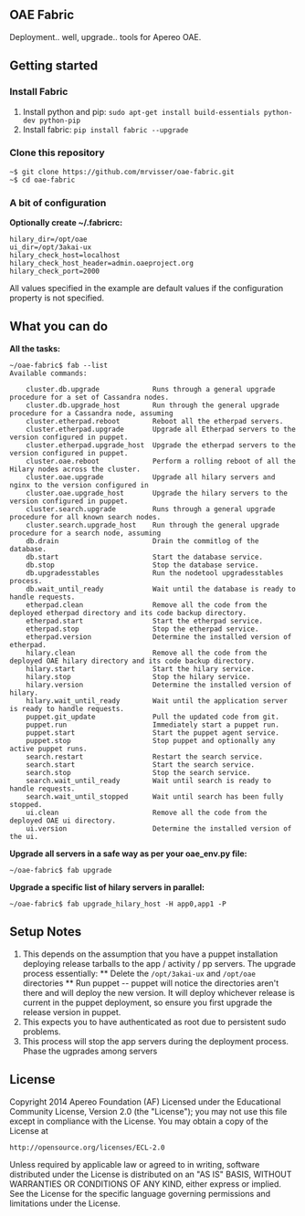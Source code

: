 ## OAE Fabric

Deployment.. well, upgrade.. tools for Apereo OAE.

## Getting started

### Install Fabric

1. Install python and pip: `sudo apt-get install build-essentials python-dev python-pip`
2. Install fabric: `pip install fabric --upgrade`

### Clone this repository

```
~$ git clone https://github.com/mrvisser/oae-fabric.git
~$ cd oae-fabric
```

### A bit of configuration

**Optionally create ~/.fabricrc:**
```
hilary_dir=/opt/oae
ui_dir=/opt/3akai-ux
hilary_check_host=localhost
hilary_check_host_header=admin.oaeproject.org
hilary_check_port=2000
```

All values specified in the example are default values if the configuration property is not specified.

## What you can do

**All the tasks:**
```
~/oae-fabric$ fab --list
Available commands:

    cluster.db.upgrade             Runs through a general upgrade procedure for a set of Cassandra nodes.
    cluster.db.upgrade_host        Run through the general upgrade procedure for a Cassandra node, assuming
    cluster.etherpad.reboot        Reboot all the etherpad servers.
    cluster.etherpad.upgrade       Upgrade all Etherpad servers to the version configured in puppet.
    cluster.etherpad.upgrade_host  Upgrade the etherpad servers to the version configured in puppet.
    cluster.oae.reboot             Perform a rolling reboot of all the Hilary nodes across the cluster.
    cluster.oae.upgrade            Upgrade all hilary servers and nginx to the version configured in
    cluster.oae.upgrade_host       Upgrade the hilary servers to the version configured in puppet.
    cluster.search.upgrade         Runs through a general upgrade procedure for all known search nodes.
    cluster.search.upgrade_host    Run through the general upgrade procedure for a search node, assuming
    db.drain                       Drain the commitlog of the database.
    db.start                       Start the database service.
    db.stop                        Stop the database service.
    db.upgradesstables             Run the nodetool upgradesstables process.
    db.wait_until_ready            Wait until the database is ready to handle requests.
    etherpad.clean                 Remove all the code from the deployed etherpad directory and its code backup directory.
    etherpad.start                 Start the etherpad service.
    etherpad.stop                  Stop the etherpad service.
    etherpad.version               Determine the installed version of etherpad.
    hilary.clean                   Remove all the code from the deployed OAE hilary directory and its code backup directory.
    hilary.start                   Start the hilary service.
    hilary.stop                    Stop the hilary service.
    hilary.version                 Determine the installed version of hilary.
    hilary.wait_until_ready        Wait until the application server is ready to handle requests.
    puppet.git_update              Pull the updated code from git.
    puppet.run                     Immediately start a puppet run.
    puppet.start                   Start the puppet agent service.
    puppet.stop                    Stop puppet and optionally any active puppet runs.
    search.restart                 Restart the search service.
    search.start                   Start the search service.
    search.stop                    Stop the search service.
    search.wait_until_ready        Wait until search is ready to handle requests.
    search.wait_until_stopped      Wait until search has been fully stopped.
    ui.clean                       Remove all the code from the deployed OAE ui directory.
    ui.version                     Determine the installed version of the ui.

```

**Upgrade all servers in a safe way as per your oae_env.py file:**
```
~/oae-fabric$ fab upgrade
```

**Upgrade a specific list of hilary servers in parallel:**
```
~/oae-fabric$ fab upgrade_hilary_host -H app0,app1 -P
```

## Setup Notes

1. This depends on the assumption that you have a puppet installation deploying release tarballs to the app / activity / pp servers. The upgrade process essentially:
    ** Delete the `/opt/3akai-ux` and `/opt/oae` directories
    ** Run puppet -- puppet will notice the directories aren't there and will deploy the new version. It will deploy whichever release is current in the puppet deployment, so ensure you first upgrade the release version in puppet.
2. This expects you to have authenticated as root due to persistent sudo problems.
3. This process will stop the app servers during the deployment process. Phase the ugprades among servers

## License

Copyright 2014 Apereo Foundation (AF) Licensed under the
Educational Community License, Version 2.0 (the "License"); you may
not use this file except in compliance with the License. You may
obtain a copy of the License at

    http://opensource.org/licenses/ECL-2.0

Unless required by applicable law or agreed to in writing,
software distributed under the License is distributed on an "AS IS"
BASIS, WITHOUT WARRANTIES OR CONDITIONS OF ANY KIND, either express
or implied. See the License for the specific language governing
permissions and limitations under the License.
